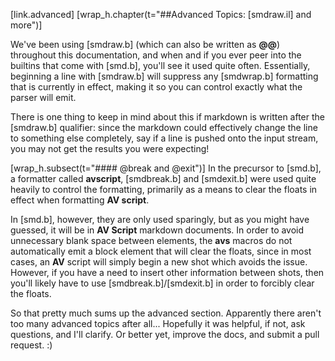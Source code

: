 
[link.advanced]
[wrap_h.chapter(t="##Advanced Topics: [smdraw.il] and more")]

We've been using [smdraw.b] (which can also be written as **@@**) throughout this documentation, and when and if you ever peer into the builtins that come with [smd.b], you'll see it used quite often. Essentially, beginning a line with [smdraw.b] will suppress any [smdwrap.b] formatting that is currently in effect, making it so you can control exactly what the parser will emit.

There is one thing to keep in mind about this if markdown is written after the [smdraw.b] qualifier: since the markdown could effectively change the line to something else completely, say if a line is pushed onto the input stream, you may not get the results you were expecting!

[wrap_h.subsect(t="#### @break and @exit")]
In the precursor to [smd.b], a formatter called **avscript**, [smdbreak.b] and [smdexit.b] were used quite heavily to control the formatting, primarily as a means to clear the floats in effect when formatting **AV script**.

In [smd.b], however, they are only used sparingly, but as you might have guessed, it will be in **AV Script** markdown documents. In order to avoid unnecessary blank space between elements, the **avs** macros do not automatically emit a block element that will clear the floats, since in most cases, an **AV** script will simply begin a new shot which avoids the issue. However, if you have a need to insert other information between shots, then you'll likely have to use [smdbreak.b]/[smdexit.b] in order to forcibly clear the floats.

So that pretty much sums up the advanced section. Apparently there aren't too many advanced topics after all... Hopefully it was helpful, if not, ask questions, and I'll clarify. Or better yet, improve the docs, and submit a pull request. :)

